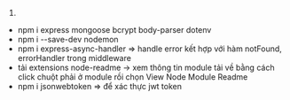 1. 
- npm i express mongoose bcrypt body-parser dotenv
- npm i --save-dev nodemon
- npm i express-async-handler => handle error kết hợp với hàm notFound, errorHandler trong middleware
- tải extensions node-readme -> xem thông tin module tải về bằng cách click chuột phải ở module rồi chọn View Node Module Readme
- npm i jsonwebtoken => để xác thực jwt token